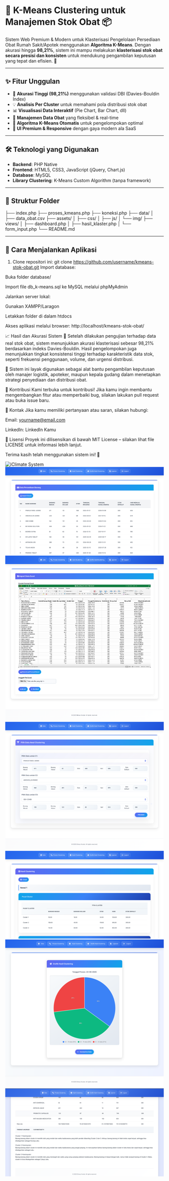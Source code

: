 ﻿# 💊 K-Means Clustering untuk Manajemen Stok Obat 📦

Sistem Web Premium & Modern untuk Klasterisasi Pengelolaan Persediaan Obat Rumah Sakit/Apotek menggunakan **Algoritma K-Means**. Dengan akurasi hingga **98,21%**, sistem ini mampu melakukan **klasterisasi stok obat secara presisi dan konsisten** untuk mendukung pengambilan keputusan yang tepat dan efisien. 🚀

---

## ✨ Fitur Unggulan

- 🎯 **Akurasi Tinggi (98,21%)** menggunakan validasi DBI (Davies-Bouldin Index)
- 💡 **Analisis Per Cluster** untuk memahami pola distribusi stok obat
- 📊 **Visualisasi Data Interaktif** (Pie Chart, Bar Chart, dll)
- 📁 **Manajemen Data Obat** yang fleksibel & real-time
- 🧠 **Algoritma K-Means Otomatis** untuk pengelompokan optimal
- 🎨 **UI Premium & Responsive** dengan gaya modern ala SaaS

---

## 🛠️ Teknologi yang Digunakan

- **Backend**: PHP Native
- **Frontend**: HTML5, CSS3, JavaScript (jQuery, Chart.js)
- **Database**: MySQL
- **Library Clustering**: K-Means Custom Algorithm (tanpa framework)

---

## 📂 Struktur Folder

├── index.php
├── proses_kmeans.php
├── koneksi.php
├── data/
│ ├── data_obat.csv
├── assets/
│ ├── css/
│ ├── js/
│ └── img/
├── views/
│ ├── dashboard.php
│ ├── hasil_klaster.php
│ └── form_input.php
└── README.md

---

## 🚀 Cara Menjalankan Aplikasi

1. Clone repositori ini:
git clone https://github.com/username/kmeans-stok-obat.git
Import database:

Buka folder database/

Import file db_k-means.sql ke MySQL melalui phpMyAdmin

Jalankan server lokal:

Gunakan XAMPP/Laragon

Letakkan folder di dalam htdocs

Akses aplikasi melalui browser:
http://localhost/kmeans-stok-obat/

📈 Hasil dan Akurasi Sistem
🧪 Setelah dilakukan pengujian terhadap data real stok obat, sistem menunjukkan akurasi klasterisasi sebesar 98,21% berdasarkan indeks Davies-Bouldin. Hasil pengelompokan juga menunjukkan tingkat konsistensi tinggi terhadap karakteristik data stok, seperti frekuensi penggunaan, volume, dan urgensi distribusi.

💼 Sistem ini layak digunakan sebagai alat bantu pengambilan keputusan oleh manajer logistik, apoteker, maupun kepala gudang dalam menetapkan strategi penyediaan dan distribusi obat.

🤝 Kontribusi
Kami terbuka untuk kontribusi! Jika kamu ingin membantu mengembangkan fitur atau memperbaiki bug, silakan lakukan pull request atau buka issue baru.

📧 Kontak
Jika kamu memiliki pertanyaan atau saran, silakan hubungi:

Email: yourname@email.com

LinkedIn: LinkedIn Kamu

📃 Lisensi
Proyek ini dilisensikan di bawah MIT License – silakan lihat file LICENSE untuk informasi lebih lanjut.

Terima kasih telah menggunakan sistem ini! 🙏

![iClimate System](./Gambar1.png)
![iClimate System](./Gambar2.png)
![iClimate System](./Gambar3.png)
![iClimate System](./Gambar4.png)
![iClimate System](./Gambar5.png)
![iClimate System](./Gambar6.png)
![iClimate System](./Gambar7.png)